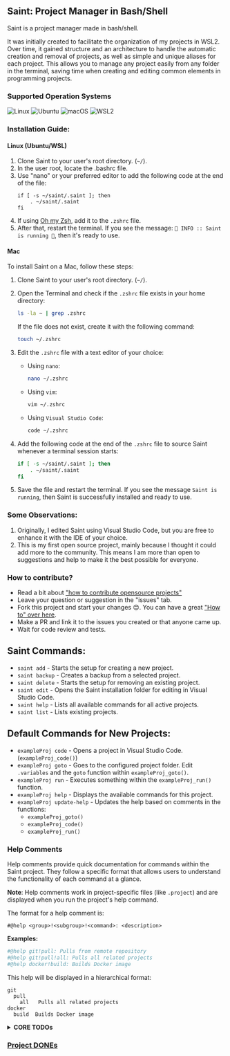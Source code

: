 ## Saint: Project Manager in Bash/Shell

Saint is a project manager made in bash/shell.

It was initially created to facilitate the organization of my projects in WSL2. Over time, it gained structure and an architecture to handle the automatic creation and removal of projects, as well as simple and unique aliases for each project. This allows you to manage any project easily from any folder in the terminal, saving time when creating and editing common elements in programming projects.
### Supported Operation Systems
![Linux](https://img.shields.io/badge/Linux-000?style=for-the-badge&logo=linux&logoColor=FCC624)
![Ubuntu](https://img.shields.io/badge/Ubuntu-35495E?style=for-the-badge&logo=ubuntu&logoColor=2CA5E0)
![macOS](https://img.shields.io/badge/mac%20os-000000?style=for-the-badge&logo=macos&logoColor=F0F0F0)
![WSL2](https://img.shields.io/badge/WSL2-blue)

### Installation Guide:
#### Linux (Ubuntu/WSL)
1. Clone Saint to your user's root directory. (`~/`).
2. In the user root, locate the .bashrc file.
3. Use "nano" or your preferred editor to add the following code at the end of the file:
    ```
    if [ -s ~/saint/.saint ]; then
        . ~/saint/.saint
    fi
    ```
4. If using [Oh my Zsh](https://ohmyz.sh/), add it to the `.zshrc` file.
5. After that, restart the terminal. If you see the message: `🤖 INFO :: Saint is running 🤖`, then it's ready to use.

#### Mac
To install Saint on a Mac, follow these steps:

1. Clone Saint to your user's root directory. (`~/`).

2. Open the Terminal and check if the `.zshrc` file exists in your home directory:
    ```bash
    ls -la ~ | grep .zshrc
    ```
    If the file does not exist, create it with the following command:
    ```bash
    touch ~/.zshrc
    ```

3. Edit the `.zshrc` file with a text editor of your choice:
    - Using `nano`:
      ```bash
      nano ~/.zshrc
      ```
    - Using `vim`:
      ```bash
      vim ~/.zshrc
      ```
    - Using `Visual Studio Code`:
      ```bash
      code ~/.zshrc
      ```

4. Add the following code at the end of the `.zshrc` file to source Saint whenever a terminal session starts:
    ```bash
    if [ -s ~/saint/.saint ]; then
        . ~/saint/.saint
    fi
    ```

5. Save the file and restart the terminal. If you see the message `Saint is running`, then Saint is successfully installed and ready to use.

### Some Observations:
1. Originally, I edited Saint using Visual Studio Code, but you are free to enhance it with the IDE of your choice.
2. This is my first open source project, mainly because I thought it could add more to the community. This means I am more than open to suggestions and help to make it the best possible for everyone.

### How to contribute?
- Read a bit about ["how to contribute opensource projects"](https://docs.github.com/en/get-started/exploring-projects-on-github/finding-ways-to-contribute-to-open-source-on-github)
- Leave your question or suggestion in the "issues" tab.
- Fork this project and start your changes 😊. You can have a great ["How to" over here](https://docs.github.com/en/get-started/exploring-projects-on-github/contributing-to-a-project).
- Make a PR and link it to the issues you created or that anyone came up.
- Wait for code review and tests.

## Saint Commands:
- `saint add` - Starts the setup for creating a new project.
- `saint backup` - Creates a backup from a selected project.
- `saint delete` - Starts the setup for removing an existing project.
- `saint edit` - Opens the Saint installation folder for editing in Visual Studio Code.
- `saint help` - Lists all available commands for all active projects.
- `saint list` - Lists existing projects.

## Default Commands for New Projects:
- `exampleProj code` - Opens a project in Visual Studio Code. (`exampleProj_code()`)
- `exampleProj goto` - Goes to the configured project folder. Edit `.variables` and the `goto` function within `exampleProj_goto()`.
- `exampleProj run` - Executes something within the `exampleProj_run()` function.
- `exampleProj help` - Displays the available commands for this project.
- `exampleProj update-help` - Updates the help based on comments in the functions:
    - `exampleProj_goto()`
    - `exampleProj_code()`
    - `exampleProj_run()`

### Help Comments
Help comments provide quick documentation for commands within the Saint project. They follow a specific format that allows users to understand the functionality of each command at a glance.

**Note**: Help comments work in project-specific files (like `.project`) and are displayed when you run the project's help command.

The format for a help comment is:
```
#@help <group>!<subgroup>!<command>: <description>
```

**Examples:**
```bash
#@help git!pull: Pulls from remote repository
#@help git!pull!all: Pulls all related projects
#@help docker!build: Builds Docker image
```

This help will be displayed in a hierarchical format:
```
git
  pull
    all   Pulls all related projects
docker
  build  Builds Docker image
```
<details>
<summary><strong>CORE TODOs</strong></summary>

## CORE TODOs

- [ ] [#1 Explain the architecture and the "whys" of each folder](https://github.com/danilloestrela/saint/issues/1)
- [ ] [#2 Make setup easier: automate Saint installation on any Linux/Mac/WSL](https://github.com/danilloestrela/saint/issues/2)
- [ ] [#3 Add common aliases for any project by creating a temp aliases file](https://github.com/danilloestrela/saint/issues/3)
- [ ] [#4 Create a debugger for errors, enabling or disabling code errors](https://github.com/danilloestrela/saint/issues/4)
- [ ] [#6 Method that allows arrow keys to select options instead of typing](https://github.com/danilloestrela/saint/issues/6)
- [ ] [#7 Check for Saint updates automatically](https://github.com/danilloestrela/saint/issues/7)
- [ ] [#8 Restore a project from a previously created backup](https://github.com/danilloestrela/saint/issues/8)
- [ ] [#10 Create a way to make each project a Git repository](https://github.com/danilloestrela/saint/issues/10)
- [ ] [#12 Add Autocomplete for Project Commands (Pure Bash/Zsh)](https://github.com/danilloestrela/saint/issues/12)
</details>

### [Project DONEs](DONE.md)